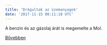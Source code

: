 ```yaml
---
title: 'Drágultak az üzemanyagok'
date: '2017-11-15 08:11:18 UTC'
---
```


A benzin és az gázolaj árát is megemelte a Mol.


[Bővebben](http://ift.tt/2A0imeS)
